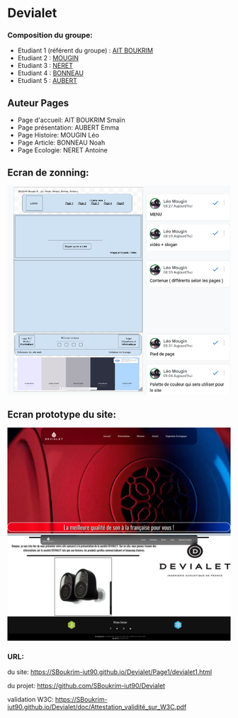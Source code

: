 # Devialet

### Composition du groupe:
* Etudiant 1 (référent du groupe) :  [AIT BOUKRIM](mailto:smain.ait_boukrim@edu.univ-fcomte.fr?subject=SAE_1_05_06)
* Etudiant 2 : [MOUGIN](mailto:leo.mougin@edu.univ-fcomte.fr?subject=SAE_1_05_06)
* Etudiant 3 : [NERET](mailto:antoine.neret@edu.univ-fcomte.fr?subject=SAE_1_05_06)
* Etudiant 4 : [BONNEAU](mailto:noah.bonneau@edu.univ-fcomte.fr?subject=SAE_1_05_06)
* Etudiant 5 : [AUBERT](mailto:emma.aubert@edu.univ-fcomte.fr?subject=SAE_1_05_06)

## Auteur Pages

* Page d'accueil: AIT BOUKRIM Smaïn
* Page présentation: AUBERT Emma
* Page Histoire: MOUGIN Léo
* Page Article: BONNEAU Noah
* Page Ecologie: NERET Antoine

## Ecran de zonning:
![écran de zonning](doc/zonning.png)

## Ecran prototype du site:
![écran prototype](doc/prototype_top.png)
![écran prototype](doc/prototype_bas.png)

### URL:
du site:
https://SBoukrim-iut90.github.io/Devialet/Page1/devialet1.html

du projet:
https://github.com/SBoukrim-iut90/Devialet

validation W3C:
https://SBoukrim-iut90.github.io/Devialet/doc/Attestation_validité_sur_W3C.pdf
